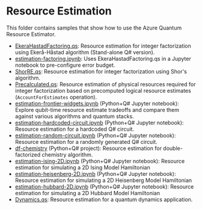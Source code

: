 # Resource Estimation

This folder contains samples that show how to use the Azure Quantum Resource Estimator.

* [EkeraHastadFactoring.qs](./EkeraHastadFactoring.qs): Resource estimation for integer factorization using Ekerå-Håstad algorithm (Stand-alone Q# version).
* [estimation-factoring.ipynb](./estimation-factoring.ipynb): Uses EkeraHastadFactoring.qs in a Jupyter notebook to pre-configure error budget.
* [ShorRE.qs](./ShorRE.qs): Resource estimation for integer factorization using Shor's algorithm.
* [Precalculated.qs](./Precalculated.qs): Resource estimation of physical resources required for integer factorization based on precomputed logical resource estimates (`AccountForEstimates` operation).
* [estimation-frontier-widgets.ipynb](./estimation-frontier-widgets.ipynb) (Python+Q# Jupyter notebook): Explore qubit-time resource estimate tradeoffs and compare them against various algorithms and quantum stacks.
* [estimation-hardcoded-circuit.ipynb](./estimation-hardcoded-circuit.ipynb) (Python+Q# Jupyter notebook): Resource estimation for a hardcoded Q# circuit.
* [estimation-random-circuit.ipynb](./estimation-random-circuit.ipynb) (Python+Q# Jupyter notebook): Resource estimation for a randomly generated Q# circuit.
* [df-chemistry](./df-chemistry/) (Python+Q# project): Resource estimation for double-factorized chemistry algorithm.
* [estimation-ising-2D.ipynb](./estimation-ising-2D.ipynb) (Python+Q# Jupyter notebook): Resource estimation for simulating a 2D Ising Model Hamiltonian
* [estimation-heisenberg-2D.ipynb](./estimation-heisenberg-2D.ipynb) (Python+Q# Jupyter notebook): Resource estimation for simulating a 2D Heisenberg Model Hamiltonian
* [estimation-hubbard-2D.ipynb](./estimation-hubbard-2D.ipynb) (Python+Q# Jupyter notebook): Resource estimation for simulating a 2D Hubbard Model Hamiltonian
* [Dynamics.qs](./Dynamics.qs): Resource estimation for a quantum dynamics application.
